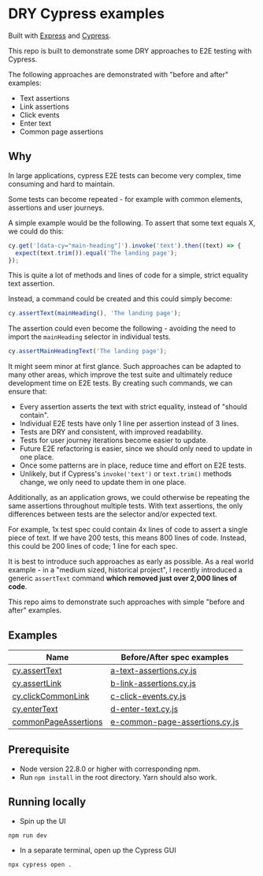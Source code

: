 # DRY Cypress examples

Built with [Express](https://expressjs.com/) and [Cypress](https://www.cypress.io/).

This repo is built to demonstrate some DRY approaches to E2E testing with Cypress.

The following approaches are demonstrated with "before and after" examples:

- Text assertions
- Link assertions
- Click events
- Enter text
- Common page assertions

## Why

In large applications, cypress E2E tests can become very complex, time consuming and hard to maintain.

Some tests can become repeated - for example with common elements, assertions and user journeys.

A simple example would be the following. To assert that some text equals X, we could do this:

```js
cy.get('[data-cy="main-heading"]').invoke('text').then((text) => {
  expect(text.trim()).equal('The landing page');
});
```

This is quite a lot of methods and lines of code for a simple, strict equality text assertion.

Instead, a command could be created and this could simply become:

```js
cy.assertText(mainHeading(), 'The landing page');
```

The assertion could even become the following - avoiding the need to import the `mainHeading` selector in individual tests.

```js
cy.assertMainHeadingText('The landing page');
```

It might seem minor at first glance. Such approaches can be adapted to many other areas, which improve the test suite and ultimately reduce development time on E2E tests. By creating such commands, we can ensure that:

- Every assertion asserts the text with strict equality, instead of "should contain".
- Individual E2E tests have only 1 line per assertion instead of 3 lines.
- Tests are DRY and consistent, with improved readability.
- Tests for user journey iterations become easier to update.
- Future E2E refactoring is easier, since we should only need to update in one place.
- Once some patterns are in place, reduce time and effort on E2E tests.
- Unlikely, but if Cypress's `invoke('text')` or `text.trim()` methods change, we only need to update them in one place.

Additionally, as an application grows, we could otherwise be repeating the same assertions throughout multiple tests. With text assertions, the only differences between tests are the selector and/or expected text.

For example, 1x test spec could contain 4x lines of code to assert a single piece of text. If we have 200 tests, this means 800 lines of code. Instead, this could be 200 lines of code; 1 line for each spec.

It is best to introduce such approaches as early as possible. As a real world example - in a "medium sized, historical project", I recently introduced a generic `assertText` command **which removed just over 2,000 lines of code**.

This repo aims to demonstrate such approaches with simple "before and after" examples.

## Examples

| Name    | Before/After spec examples |
| -------- | ------- |
| [cy.assertText](https://github.com/ttbarnes/dry-cypress-examples/blob/main/e2e-tests/cypress/support/commands/assertText.js)  | [a-text-assertions.cy.js](https://github.com/ttbarnes/dry-cypress-examples/blob/main/e2e-tests/example-tests/a-text-assertions.cy.js)    |
| [cy.assertLink](https://github.com/ttbarnes/dry-cypress-examples/blob/main/e2e-tests/cypress/support/commands/assertLink.js)  | [b-link-assertions.cy.js](https://github.com/ttbarnes/dry-cypress-examples/blob/main/e2e-tests/example-tests/b-link-assertions.cy.js)    |
| [cy.clickCommonLink](https://github.com/ttbarnes/dry-cypress-examples/blob/main/e2e-tests/cypress/support/commands/clickFeedbackLink.js)  | [c-click-events.cy.js](https://github.com/ttbarnes/dry-cypress-examples/blob/main/e2e-tests/example-tests/c-click-events.cy.js)    |
| [cy.enterText](https://github.com/ttbarnes/dry-cypress-examples/blob/main/e2e-tests/cypress/support/commands/enterText.js)  | [d-enter-text.cy.js](https://github.com/ttbarnes/dry-cypress-examples/blob/main/e2e-tests/example-tests/d-enter-text.cy.js)    |
| [commonPageAssertions](https://github.com/ttbarnes/dry-cypress-examples/blob/main/e2e-tests/dry-assertions/common-page.js)  | [e-common-page-assertions.cy.js](https://github.com/ttbarnes/dry-cypress-examples/blob/main/e2e-tests/example-tests/e-common-page-assertions.cy.js)    |

## Prerequisite

- Node version 22.8.0 or higher with corresponding npm.
- Run `npm install` in the root directory. Yarn should also work.

## Running locally

- Spin up the UI

```bash
npm run dev
```

- In a separate terminal, open up the Cypress GUI

```bash
npx cypress open .
```
